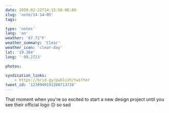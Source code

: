 ```yaml
---
date: 2020-02-21T14:15:58-06:00
slug: 'note/14-14-05'
tags:

type: 'notes'
lang: 'en'
weather: '67.72°F'
weather_summary: 'Clear'
weather_icon: 'clear-day'
lat: '19.384'
long: '-99.2723'

photos:

syndication_links:
    - https://brid.gy/publish/twitter
tweet_id: '1230949191280713728'
---
```

That moment when you're so excited to start a new design project until you see their official logo 😔 so sad
